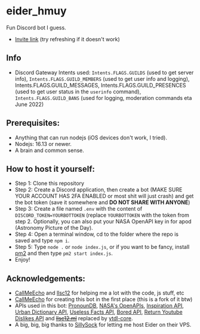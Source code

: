 # eider_hmuy
Fun Discord bot I guess.
- [Invite link](https://tiny.cc/eider_hmuy) (try refreshing if it doesn't work)

## Info
- Discord Gateway Intents used: `Intents.FLAGS.GUILDS` (used to get server info), `Intents.FLAGS.GUILD_MEMBERS` (used to get user info and logging), Intents.FLAGS.GUILD_MESSAGES, Intents.FLAGS.GUILD_PRESENCES (used to get user status in the `userinfo` command), `Intents.FLAGS.GUILD_BANS` (used for logging, moderation commands eta June 2022)

## Prerequisites:
- Anything that can run nodejs (iOS devices don't work, I tried).
- Nodejs: 16.13 or newer.
- A brain and common sense.

## How to host it yourself: 
- Step 1: Clone this repository
- Step 2: Create a Discord application, then create a bot (MAKE SURE YOUR ACCOUNT HAS 2FA ENABLED or most shit will just crash) and get the bot token (save it somewhere and **DO NOT SHARE WITH ANYONE**)
- Step 3: Create a file named `.env` with the content of `DISCORD_TOKEN=YOURBOTTOKEN` (replace `YOURBOTTOKEN` with the token from step 2. Optionally, you can also put your NASA OpenAPI key in for apod (Astronomy Picture of the Day). 
- Step 4: Open a terminal window, cd to the folder where the repo is saved and type `npm i`.
- Step 5: Type `node .` or `node index.js`, or if you want to be fancy, install [pm2](https://www.npmjs.com/package/pm2) and then type `pm2 start index.js`.
- Enjoy!

## Acknowledgements: 
- [CallMeEcho](https://github.com/CallMeEchoCodes) and [llsc12](https://github.com/llsc12) for helping me a lot with the code, js stuff, etc 
- [CallMeEcho](https://github.com/CallMeEchoCodes) for creating this bot in the first place (this is a fork of it btw)
- APIs used in this bot: [PronounDB](https://pronoundb.org), [NASA's OpenAPIs](https://api.nasa.gov/), [Inspiration API](https://inspiration.goprogram.ai/), [Urban Dictionary API](https://www.urbandictionary.com/), [Useless Facts API](https://uselessfacts.jsph.pl/random.json?language=en), [Bored API](https://www.boredapi.com/api/activity/), [Return Youtube Dislikes API](https://returnyoutubedislike.com) and ~~[llsc12.ml](https://llsc12.ml)~~ replaced by [ytdl-core](https://www.npmjs.com/package/ytdl-core).
- A big, big, big thanks to [SillySock](https://github.com/Sillysockk) for letting me host Eider on their VPS.